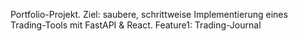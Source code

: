 Portfolio-Projekt. Ziel: saubere, schrittweise Implementierung eines Trading-Tools mit FastAPI & React.
Feature1: Trading-Journal
